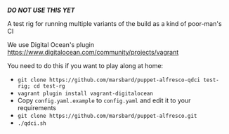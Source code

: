 ___DO NOT USE THIS YET___

A test rig for running multiple variants of the build as a kind of poor-man's CI

We use Digital Ocean's plugin https://www.digitalocean.com/community/projects/vagrant

You need to do this if you want to play along at home:

* `git clone https://github.com/marsbard/puppet-alfresco-qdci test-rig; cd test-rg`
* `vagrant plugin install vagrant-digitalocean`
* Copy `config.yaml.example` to `config.yaml` and edit it to your requirements
* `git clone https://github.com/marsbard/puppet-alfresco.git`
* `./qdci.sh`
